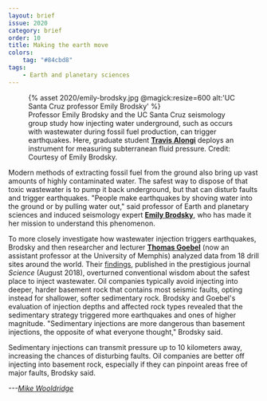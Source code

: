 ```yaml
---
layout: brief
issue: 2020
category: brief
order: 10
title: Making the earth move
colors:
    tag: "#84cbd8"
tags:
    - Earth and planetary sciences
---
```

<figure class="">
  {% asset 2020/emily-brodsky.jpg @magick:resize=600 alt:'UC Santa Cruz professor Emily Brodsky' %}<figcaption>Professor Emily Brodsky and the UC Santa Cruz seismology group study how
injecting water underground, such as occurs with wastewater during
fossil fuel production, can trigger earthquakes. Here, graduate student
<a href="https://websites.pmc.ucsc.edu/~seisweb/people/travis.php"><strong>Travis
Alongi</strong></a>
deploys an instrument for measuring subterranean fluid pressure. Credit:
Courtesy of Emily Brodsky.</figcaption>
</figure>

Modern methods of extracting fossil fuel from the ground also bring up
vast amounts of highly contaminated water. The safest way to dispose of
that toxic wastewater is to pump it back underground, but that can
disturb faults and trigger earthquakes. "People make earthquakes by
shoving water into the ground or by pulling water out," said professor
of Earth and planetary sciences and induced seismology expert [**Emily
Brodsky**](https://websites.pmc.ucsc.edu/~seisweb/emily_brodsky/), who
has made it her mission to understand this phenomenon.

To more closely investigate how wastewater injection triggers
earthquakes, Brodsky and then researcher and lecturer [**Thomas
Goebel**](https://websites.pmc.ucsc.edu/~tgoebel/) (now an assistant
professor at the University of Memphis) analyzed data from 18 drill
sites around the world. Their
[findings](https://science.sciencemag.org/content/361/6405/899),
published in the prestigious journal *Science* (August 2018), overturned
conventional wisdom about the safest place to inject wastewater. Oil
companies typically avoid injecting into deeper, harder basement rock
that contains most seismic faults, opting instead for shallower, softer
sedimentary rock. Brodsky and Goebel's evaluation of injection depths
and affected rock types revealed that the sedimentary strategy triggered
more earthquakes and ones of higher magnitude. "Sedimentary injections
are more dangerous than basement injections, the opposite of what
everyone thought," Brodsky said.

Sedimentary injections can transmit pressure up to 10 kilometers away,
increasing the chances of disturbing faults. Oil companies are better
off injecting into basement rock, especially if they can pinpoint areas
free of major faults, Brodsky said.

*---[Mike
Wooldridge](https://www.amazon.com/Mike-Wooldridge/e/B001HCYOJ8)*
